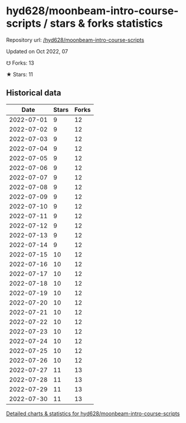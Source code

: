 # hyd628/moonbeam-intro-course-scripts / stars & forks statistics

Repository url: [/hyd628/moonbeam-intro-course-scripts](https://github.com/hyd628/moonbeam-intro-course-scripts)

Updated on Oct 2022, 07

☋ Forks: 13

★ Stars: 11

## Historical data
| Date | Stars | Forks |
|------|-------|-------|
| 2022-07-01 | 9 | 12 | 
| 2022-07-02 | 9 | 12 | 
| 2022-07-03 | 9 | 12 | 
| 2022-07-04 | 9 | 12 | 
| 2022-07-05 | 9 | 12 | 
| 2022-07-06 | 9 | 12 | 
| 2022-07-07 | 9 | 12 | 
| 2022-07-08 | 9 | 12 | 
| 2022-07-09 | 9 | 12 | 
| 2022-07-10 | 9 | 12 | 
| 2022-07-11 | 9 | 12 | 
| 2022-07-12 | 9 | 12 | 
| 2022-07-13 | 9 | 12 | 
| 2022-07-14 | 9 | 12 | 
| 2022-07-15 | 10 | 12 | 
| 2022-07-16 | 10 | 12 | 
| 2022-07-17 | 10 | 12 | 
| 2022-07-18 | 10 | 12 | 
| 2022-07-19 | 10 | 12 | 
| 2022-07-20 | 10 | 12 | 
| 2022-07-21 | 10 | 12 | 
| 2022-07-22 | 10 | 12 | 
| 2022-07-23 | 10 | 12 | 
| 2022-07-24 | 10 | 12 | 
| 2022-07-25 | 10 | 12 | 
| 2022-07-26 | 10 | 12 | 
| 2022-07-27 | 11 | 13 | 
| 2022-07-28 | 11 | 13 | 
| 2022-07-29 | 11 | 13 | 
| 2022-07-30 | 11 | 13 | 


[Detailed charts & statistics for hyd628/moonbeam-intro-course-scripts](https://reviewgithub.com/rep/hyd628/moonbeam-intro-course-scripts)
